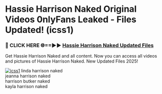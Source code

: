 # Hassie Harrison Naked Original Videos 0nlyFans Leaked - Files Updated! (icss1)

<h3>🔴 CLICK HERE 🌐==►► <a href="https://tinyurl.com/up5wt9bj" rel="nofollow">Hassie Harrison Naked Updated Files</a></h3>

Get Hassie Harrison Naked and all content. Now you can access all videos and pictures of Hassie Harrison Naked. New Updated Files 2025!

[![icss1](https://i.imgur.com/ABiUzMV.gif)](https://tinyurl.com/up5wt9bj)
linda harrison naked<br>
jeanna harrison naked<br>
harrison butker naked<br>
kayla harrison naked